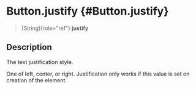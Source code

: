 Button.justify {#Button.justify}
==============

> [String]{role="ref"} **justify**

Description
-----------

The text justification style.

One of left, center, or right. Justification only works if this value is
set on creation of the element.
